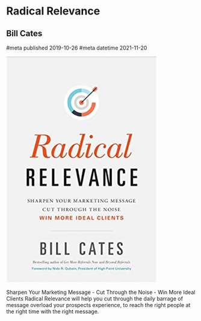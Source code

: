 # Radical Relevance
## Bill Cates
#meta published 2019-10-26
#meta datetime 2021-11-20

![Radical Relevance: Sharpen Your Marketing Message – Cut Through the Noise – Win More Ideal Clients](covers/radical-relevance.png)

Sharpen Your Marketing Message - Cut Through the Noise - Win More Ideal Clients Radical
Relevance will help you cut through the daily barrage of message overload your
prospects experience, to reach the right people at the right time with the right
message.
